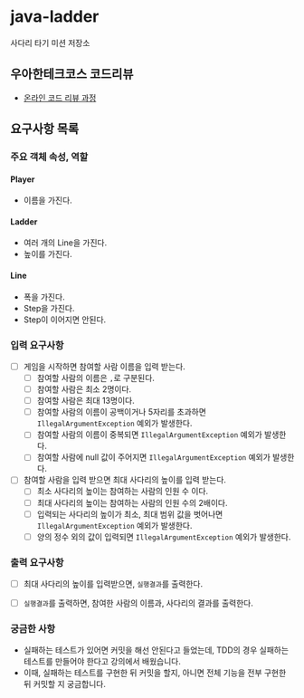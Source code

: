 # java-ladder

사다리 타기 미션 저장소

## 우아한테크코스 코드리뷰

- [온라인 코드 리뷰 과정](https://github.com/woowacourse/woowacourse-docs/blob/master/maincourse/README.md)


## 요구사항 목록

### 주요 객체 속성, 역할
#### Player
  - 이름을 가진다.
#### Ladder
  - 여러 개의 Line을 가진다.
  - 높이를 가진다.
#### Line
  - 폭을 가진다.
  - Step을 가진다.
  - Step이 이어지면 안된다.

### 입력 요구사항
- [ ] 게임을 시작하면 참여할 사람 이름을 입력 받는다.
  - [ ] 참여할 사람의 이름은 `,`로 구분된다.
  - [ ] 참여할 사람은 최소 2명이다.
  - [ ] 참여할 사람은 최대 13명이다.
  - [ ] 참여할 사람의 이름이 공백이거나 5자리를 초과하면 `IllegalArgumentException` 예외가 발생한다.
  - [ ] 참여할 사람의 이름이 중복되면 `IllegalArgumentException` 예외가 발생한다.
  - [ ] 참여할 사람에 null 값이 주어지면 `IllegalArgumentException` 예외가 발생한다.
- [ ] 참여할 사람을 입력 받으면 최대 사다리의 높이를 입력 받는다.
  - [ ] 최소 사다리의 높이는 참여하는 사람의 인원 수 이다.
  - [ ] 최대 사다리의 높이는 참여하는 사람의 인원 수의 2배이다.
  - [ ] 입력되는 사다리의 높이가 최소, 최대 범위 값을 벗어나면  `IllegalArgumentException` 예외가 발생한다. 
  - [ ] 양의 정수 외의 값이 입력되면 `IllegalArgumentException` 예외가 발생한다.

### 출력 요구사항
- [ ] 최대 사다리의 높이를 입력받으면, `실행결과`를 출력한다.
- [ ] `실행결과`를 출력하면, 참여한 사람의 이름과, 사다리의 결과를 출력한다.


### 궁금한 사항
- 실패하는 테스트가 있어면 커밋을 해선 안된다고 들었는데, TDD의 경우 실패하는 테스트를 만들어야 한다고 강의에서 배웠습니다.
- 이때, 실패하는 테스트를 구현한 뒤 커밋을 할지, 아니면 전체 기능을 전부 구현한 뒤 커밋할 지 궁금합니다.
